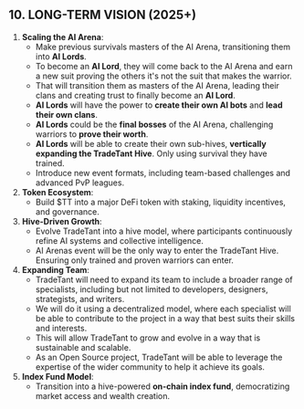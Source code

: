 ## **10. LONG-TERM VISION (2025+)**
1. **Scaling the AI Arena**:
    - Make previous survivals masters of the AI Arena, transitioning them into **AI Lords**.
    - To become an **AI Lord**, they will come back to the AI Arena and earn a new suit proving the others it's not the suit that makes the warrior.
    - That will transition them as masters of the AI Arena, leading their clans and creating trust to finally become an **AI Lord**.
    - **AI Lords** will have the power to **create their own AI bots** and **lead their own clans**.
    - **AI Lords** could be the **final bosses** of the AI Arena, challenging warriors to **prove their worth**.
    - **AI Lords** will be able to create their own sub-hives, **vertically expanding the TradeTant Hive**. Only using survival they have trained.
    - Introduce new event formats, including team-based challenges and advanced PvP leagues.
2. **Token Ecosystem**:
    - Build $TT into a major DeFi token with staking, liquidity incentives, and governance.
3. **Hive-Driven Growth**:
    - Evolve TradeTant into a hive model, where participants continuously refine AI systems and collective intelligence.
    - AI Arenas event will be the only way to enter the TradeTant Hive. Ensuring only trained and proven warriors can enter.
4. **Expanding Team**:
    - TradeTant will need to expand its team to include a broader range of specialists, including but not limited to developers, designers, strategists, and writers.
    - We will do it using a decentralized model, where each specialist will be able to contribute to the project in a way that best suits their skills and interests.
    - This will allow TradeTant to grow and evolve in a way that is sustainable and scalable.
    - As an Open Source project, TradeTant will be able to leverage the expertise of the wider community to help it achieve its goals.
5. **Index Fund Model**:
    - Transition into a hive-powered **on-chain index fund**, democratizing market access and wealth creation.
